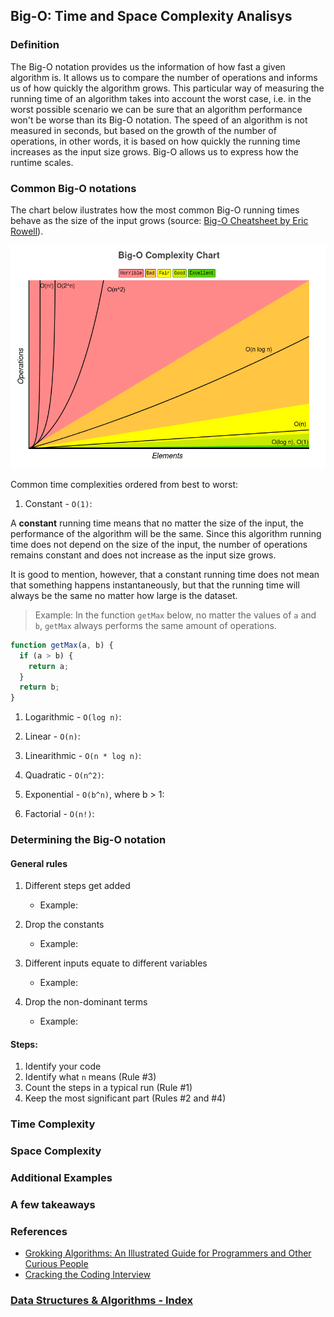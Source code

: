 ## Big-O: Time and Space Complexity Analisys

### Definition

The Big-O notation provides us the information of how fast a given algorithm is. It allows us to compare the number of operations and informs us of how quickly the algorithm grows. This particular way of measuring the running time of an algorithm takes into account the worst case, i.e. in the worst possible scenario we can be sure that an algorithm performance won't be worse than its Big-O notation. The speed of an algorithm is not measured in seconds, but based on the growth of the number of operations, in other words, it is based on how quickly the running time increases as the input size grows. Big-O allows us to express how the runtime scales.

### Common Big-O notations

The chart below ilustrates how the most common Big-O running times behave as the size of the input grows (source: [Big-O Cheatsheet by Eric Rowell](https://www.bigocheatsheet.com/)).

![Big-O Chart](../resources/img/bigochart.png)

Common time complexities ordered from best to worst:

1. Constant - `O(1)`:

A **constant** running time means that no matter the size of the input, the performance of the algorithm will be the same. Since this algorithm running time does not depend on the size of the input, the number of operations remains constant and does not increase as the input size grows.

It is good to mention, however, that a constant running time does not mean that something happens instantaneously, but that the running time will always be the same no matter how large is the dataset.

> Example: In the function `getMax` below, no matter the values of `a` and `b`, `getMax` always performs the same amount of operations.

```javascript
function getMax(a, b) {
  if (a > b) {
    return a;
  }
  return b;
}
```

1. Logarithmic - `O(log n)`:

2. Linear - `O(n)`:

3. Linearithmic - `O(n * log n)`:

4. Quadratic - `O(n^2)`:

5. Exponential - `O(b^n)`, where b > 1:

6. Factorial - `O(n!)`:

### Determining the Big-O notation

#### General rules

1. Different steps get added

   - Example:

2. Drop the constants

   - Example:

3. Different inputs equate to different variables

   - Example:

4. Drop the non-dominant terms
   - Example:

#### Steps:

1. Identify your code
2. Identify what `n` means (Rule #3)
3. Count the steps in a typical run (Rule #1)
4. Keep the most significant part (Rules #2 and #4)

### Time Complexity

### Space Complexity

### Additional Examples

### A few takeaways

### References

- [Grokking Algorithms: An Illustrated Guide for Programmers and Other Curious People](https://www.manning.com/books/grokking-algorithms)
- [Cracking the Coding Interview](https://www.crackingthecodinginterview.com/)

### [Data Structures & Algorithms - Index](../README.md)
